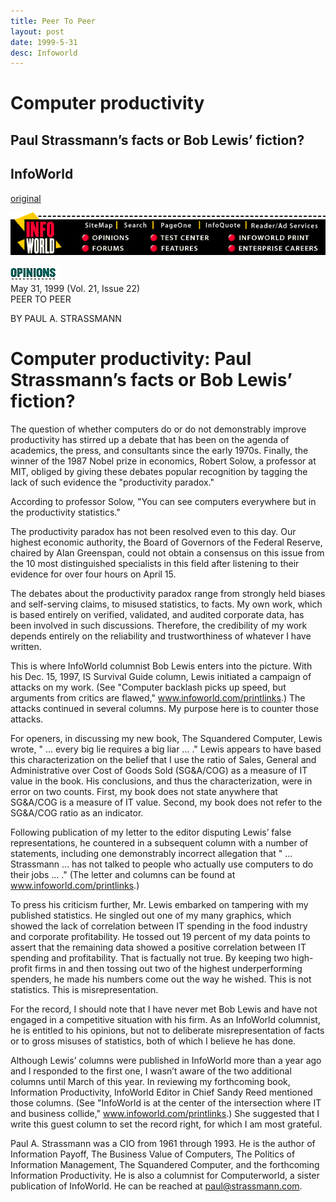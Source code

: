 ```yaml
---
title: Peer To Peer
layout: post
date: 1999-5-31
desc: Infoworld
---
```


# Computer productivity

## Paul Strassmann&rsquo;s facts or Bob Lewis&rsquo; fiction?

## InfoWorld

[original](http://archive.infoworld.com/cgi-bin/displayArchive.pl?/99/22/o07-22.72.htm)

![infoworld](inbanner.gif)

![opinions](rhopin.gif)  
May 31, 1999 (Vol. 21, Issue 22)  
PEER TO PEER

BY PAUL A. STRASSMANN

# Computer productivity: Paul Strassmann&rsquo;s facts or Bob Lewis&rsquo; fiction?


The question of whether computers do or do not demonstrably improve
productivity has stirred up a debate that has been on the agenda of
academics, the press, and consultants since the early 1970s.  Finally,
the winner of the 1987 Nobel prize in economics, Robert Solow, a
professor at MIT, obliged by giving these debates popular recognition
by tagging the lack of such evidence the "productivity paradox."

According to professor Solow, "You can see computers everywhere but in the productivity statistics."

The productivity paradox has not been resolved even to this day.  Our
highest economic authority, the Board of Governors of the Federal
Reserve, chaired by Alan Greenspan, could not obtain a consensus on
this issue from the 10 most distinguished specialists in this field
after listening to their evidence for over four hours on April 15.

The debates about the productivity paradox range from strongly held
biases and self-serving claims, to misused statistics, to facts.  My
own work, which is based entirely on verified, validated, and audited
corporate data, has been involved in such discussions.  Therefore, the
credibility of my work depends entirely on the reliability and
trustworthiness of whatever I have written.

This is where InfoWorld columnist Bob Lewis enters into the picture.
With his Dec. 15, 1997, IS Survival Guide column, Lewis initiated a
campaign of attacks on my work.  (See "Computer backlash picks up
speed, but arguments from critics are flawed," <a
href="http://www.infoworld.com/printlinks">www.infoworld.com/printlinks</a>.)
The attacks continued in several columns.  My purpose here is to
counter those attacks.

For openers, in discussing my new book, The Squandered Computer, Lewis
wrote, " ... every big lie requires a big liar ... ." Lewis appears to
have based this characterization on the belief that I use the ratio of
Sales, General and Administrative over Cost of Goods Sold (SG&A/COG)
as a measure of IT value in the book.  His conclusions, and thus the
characterization, were in error on two counts.  First, my book does
not state anywhere that SG&A/COG is a measure of IT value.  Second, my
book does not refer to the SG&A/COG ratio as an indicator.

Following publication of my letter to the editor disputing Lewis&rsquo;
false representations, he countered in a subsequent column with a
number of statements, including one demonstrably incorrect allegation
that " ...  Strassmann ... has not talked to people who actually use
computers to do their jobs ... ."  (The letter and columns can be
found at <a href="http://www.infoworld.com/printlinks">www.infoworld.com/printlinks</a>.)

To press his criticism further, Mr. Lewis embarked on tampering with
my published statistics.  He singled out one of my many graphics,
which showed the lack of correlation between IT spending in the food
industry and corporate profitability.  He tossed out 19 percent of my
data points to assert that the remaining data showed a positive
correlation between IT spending and profitability.  That is factually
not true.  By keeping two high-profit firms in and then tossing out
two of the highest underperforming spenders, he made his numbers come
out the way he wished.  This is not statistics.  This is
misrepresentation.

For the record, I should note that I have never met Bob Lewis and have
not engaged in a competitive situation with his firm.  As an InfoWorld
columnist, he is entitled to his opinions, but not to deliberate
misrepresentation of facts or to gross misuses of statistics, both of
which I believe he has done.

Although Lewis&rsquo; columns were published in InfoWorld more than a year
ago and I responded to the first one, I wasn&rsquo;t aware of the two
additional columns until March of this year.  In reviewing my
forthcoming book, Information Productivity, InfoWorld Editor in Chief
Sandy Reed mentioned those columns.  (See "InfoWorld is at the center
of the intersection where IT and business collide," <a
href="http://www.infoworld.com/printlinks">www.infoworld.com/printlinks</a>.)
She suggested that I write this guest column to set the record right,
for which I am most grateful.

Paul A. Strassmann was a CIO from 1961 through 1993.  He is the author
of Information Payoff, The Business Value of Computers, The Politics
of Information Management, The Squandered Computer, and the
forthcoming Information Productivity.  He is also a columnist for
Computerworld, a sister publication of InfoWorld.  He can be reached
at [paul@strassmann.com](mailto:paul@strassmann.com).

